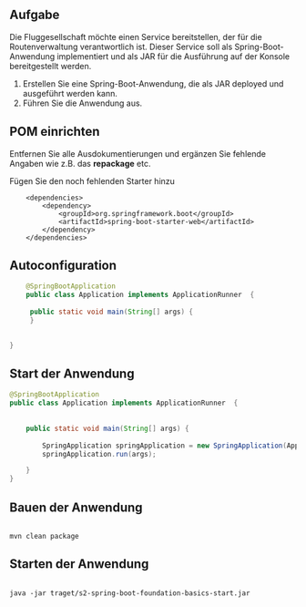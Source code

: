 ## Aufgabe 

Die Fluggesellschaft möchte einen Service bereitstellen, der für die Routenverwaltung verantwortlich ist. Dieser Service soll als Spring-Boot-Anwendung implementiert und als JAR für die Ausführung auf der Konsole bereitgestellt werden.


1. Erstellen Sie eine Spring-Boot-Anwendung, die als JAR deployed und ausgeführt werden kann.
2. Führen Sie die Anwendung aus.


## POM einrichten   
Entfernen Sie alle Ausdokumentierungen und ergänzen Sie fehlende Angaben wie z.B. das **repackage** etc. 

Fügen Sie den noch fehlenden Starter hinzu 

```
	<dependencies>
		<dependency>
			<groupId>org.springframework.boot</groupId>
			<artifactId>spring-boot-starter-web</artifactId>
		</dependency>
	</dependencies>
```


## Autoconfiguration    

	
```java	
	@SpringBootApplication
	public class Application implements ApplicationRunner  {
	
   	 public static void main(String[] args) {
   	 }
    	

}
```


## Start der Anwendung   

```java	
@SpringBootApplication
public class Application implements ApplicationRunner  {
	
	
    public static void main(String[] args) {
    	
    	SpringApplication springApplication = new SpringApplication(Application.class);
    	springApplication.run(args);    	

    }
}
```

## Bauen der Anwendung   

```

mvn clean package
```


## Starten der Anwendung


```

java -jar traget/s2-spring-boot-foundation-basics-start.jar 
```



